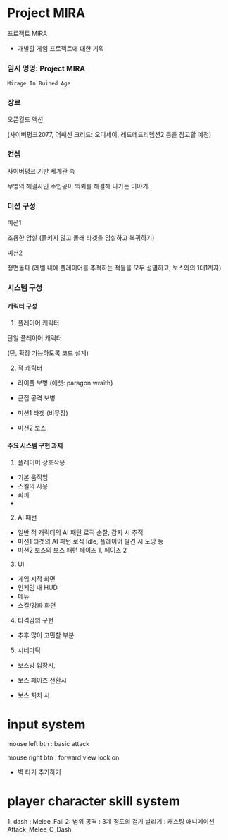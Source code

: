 # Project MIRA
 프로젝트 MIRA
- 개발할 게임 프로젝트에 대한 기획

### 임시 명명: Project MIRA

`Mirage In Ruined Age`

### 장르

오픈월드 액션

(사이버펑크2077, 어쌔신 크리드: 오디세이, 레드데드리뎀션2 등을 참고할 예정)


### 컨셉

사이버펑크 기반 세계관 속

무명의 해결사인 주인공이 의뢰를 해결해 나가는 이야기.


### 미션 구성

미션1

조용한 암살
(들키지 않고 몰래 타겟을 암살하고 복귀하기)

미션2

정면돌파
(레벨 내에 플레이어를 추적하는 적들을 모두 섬멸하고, 보스와의 1대1까지)


### 시스템 구성

#### 캐릭터 구성

1) 플레이어 캐릭터

단일 플레이어 캐릭터

(단, 확장 가능하도록 코드 설계)


2) 적 캐릭터

- 라이플 보병
(에셋: paragon wraith)

- 근접 공격 보병

- 미션1 타겟 (비무장)

- 미션2 보스


#### 주요 시스템 구현 과제

1) 플레이어 상호작용

- 기본 움직임
- 스킬의 사용
- 회피
- 

2) AI 패턴

- 일반 적 캐릭터의 AI 패턴 로직
순찰, 감지 시 추적
- 미션1 타겟의 AI 패턴 로직
Idle, 플레이어 발견 시 도망 등
- 미션2 보스의 보스 패턴
페이즈 1, 페이즈 2

3) UI

- 게임 시작 화면
- 인게임 내 HUD
- 메뉴
- 스킬/강화 화면


4) 타격감의 구현

- 추후 많이 고민할 부분

5) 시네마틱



- 보스방 입장시,

- 보스 페이즈 전환시

- 보스 처치 시




# input system

mouse left btn : basic attack

mouse right btn : forward view lock on

+ 벽 타기 추가하기

# player character skill system

1: dash     : Melee_Fail
2: 범위 공격 : 3개 정도의 검기 날리기 : 캐스팅 애니메이션 Attack_Melee_C_Dash